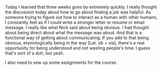 Today I learned that three weeks goes by extremely quickly. I really thought the discussion today about how to go about finding a job was helpful. As someone trying to figure out how to interact as a human with other humans, I constantly feel as if I could write a stronger letter or resume or email message. I really like what Nick said about being obvious. I had thought about being direct about what the message was about. And that is a functional way of getting about communicating. If you add to that being obvious, etymologically being in the way [Lat. ob + via], there's a real opportunity for being understood and not wasting people's time. I guess that's sort of a duh, but yeah.

I also need to sew up some assignments for the course.
